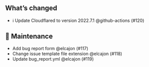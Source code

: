 ## What’s changed
- ℹ️ Update Cloudflared to version 2022.7.1 @github-actions (#120)

## 🧰 Maintenance

- Add bug report form @elcajon (#117)
- Change issue template file extension @elcajon (#118)
- Update bug_report.yml @elcajon (#119)
